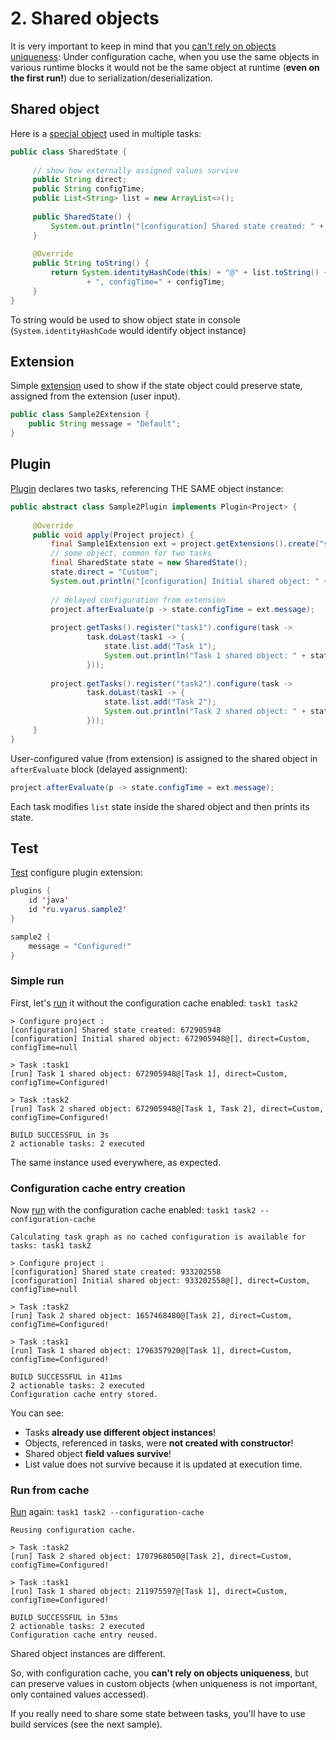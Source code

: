 # 2. Shared objects

It is very important to keep in mind that you [can't rely on objects uniqueness](https://docs.gradle.org/current/userguide/configuration_cache_requirements.html#config_cache:requirements:shared_objects):
Under configuration cache, when you use the same objects in various runtime blocks
it would not be the same object at runtime (**even on the first run!**) due to serialization/deserialization.

## Shared object

Here is a [special object](SharedState.java)
used in multiple tasks:

```java
public class SharedState { 
  
     // show how externally assigned values survive 
     public String direct; 
     public String configTime; 
     public List<String> list = new ArrayList<>(); 
  
     public SharedState() { 
         System.out.println("[configuration] Shared state created: " + System.identityHashCode(this)); 
     } 
  
     @Override 
     public String toString() { 
         return System.identityHashCode(this) + "@" + list.toString() + ", direct=" + direct 
                 + ", configTime=" + configTime; 
     } 
} 
```

To string would be used to show object state in console (`System.identityHashCode` would identify object instance)

## Extension

Simple [extension](Sample2Extension.java) used 
to show if the state object could preserve state, assigned from the extension (user input).

```java
public class Sample2Extension {
    public String message = "Default";
}
```

## Plugin

[Plugin](Sample2Plugin.java) 
declares two tasks, referencing THE SAME object instance:

```java
public abstract class Sample2Plugin implements Plugin<Project> { 
  
     @Override 
     public void apply(Project project) { 
         final Sample1Extension ext = project.getExtensions().create("sample2", Sample1Extension.class); 
         // some object, common for two tasks 
         final SharedState state = new SharedState(); 
         state.direct = "Custom"; 
         System.out.println("[configuration] Initial shared object: " + state); 
  
         // delayed configuration from extension 
         project.afterEvaluate(p -> state.configTime = ext.message); 
  
         project.getTasks().register("task1").configure(task -> 
                 task.doLast(task1 -> { 
                     state.list.add("Task 1"); 
                     System.out.println("Task 1 shared object: " + state); 
                 })); 
  
         project.getTasks().register("task2").configure(task -> 
                 task.doLast(task1 -> { 
                     state.list.add("Task 2"); 
                     System.out.println("Task 2 shared object: " + state); 
                 })); 
     } 
} 
```

User-configured value (from extension) is assigned to the shared object in `afterEvaluate` block (delayed assignment):

```java
project.afterEvaluate(p -> state.configTime = ext.message);
```

Each task modifies `list` state inside the shared object and then prints its state.

## Test

[Test](/src/test/java/ru/vyarus/gradle/plugin/sample2/Sample2PluginKitTest.java)
configure plugin extension:

```java
plugins {
    id 'java'
    id 'ru.vyarus.sample2'
}

sample2 {
    message = "Configured!"
}
```

### Simple run

First, let's [run](/src/test/java/ru/vyarus/gradle/plugin/sample2/Sample2PluginKitTest.java:L35) it without the configuration cache enabled:
`task1 task2`

```
> Configure project :
[configuration] Shared state created: 672905948
[configuration] Initial shared object: 672905948@[], direct=Custom, configTime=null

> Task :task1
[run] Task 1 shared object: 672905948@[Task 1], direct=Custom, configTime=Configured!

> Task :task2
[run] Task 2 shared object: 672905948@[Task 1, Task 2], direct=Custom, configTime=Configured!

BUILD SUCCESSFUL in 3s
2 actionable tasks: 2 executed
```

The same instance used everywhere, as expected.

### Configuration cache entry creation

Now [run](/src/test/java/ru/vyarus/gradle/plugin/sample2/Sample2PluginKitTest.java:L43) with the configuration cache enabled: 
`task1 task2 --configuration-cache`

```
Calculating task graph as no cached configuration is available for tasks: task1 task2

> Configure project :
[configuration] Shared state created: 933202558
[configuration] Initial shared object: 933202558@[], direct=Custom, configTime=null

> Task :task2
[run] Task 2 shared object: 1657468480@[Task 2], direct=Custom, configTime=Configured!

> Task :task1
[run] Task 1 shared object: 1796357920@[Task 1], direct=Custom, configTime=Configured!

BUILD SUCCESSFUL in 411ms
2 actionable tasks: 2 executed
Configuration cache entry stored.
```

You can see:

* Tasks **already use different object instances**!
* Objects, referenced in tasks, were **not created with constructor**!
* Shared object **field values survive**! 
* List value does not survive because it is updated at execution time.

### Run from cache

[Run](/src/test/java/ru/vyarus/gradle/plugin/sample2/Sample2PluginKitTest.java:L54) again: `task1 task2 --configuration-cache`

```
Reusing configuration cache.

> Task :task2
[run] Task 2 shared object: 1707968050@[Task 2], direct=Custom, configTime=Configured!

> Task :task1
[run] Task 1 shared object: 211975597@[Task 1], direct=Custom, configTime=Configured!

BUILD SUCCESSFUL in 53ms
2 actionable tasks: 2 executed
Configuration cache entry reused.
```

Shared object instances are different.

So, with configuration cache, you **can't rely on objects uniqueness**, but can preserve values in
custom objects (when uniqueness is not important, only contained values accessed).

If you really need to share some state between tasks, you'll have to use build services (see the next sample).
